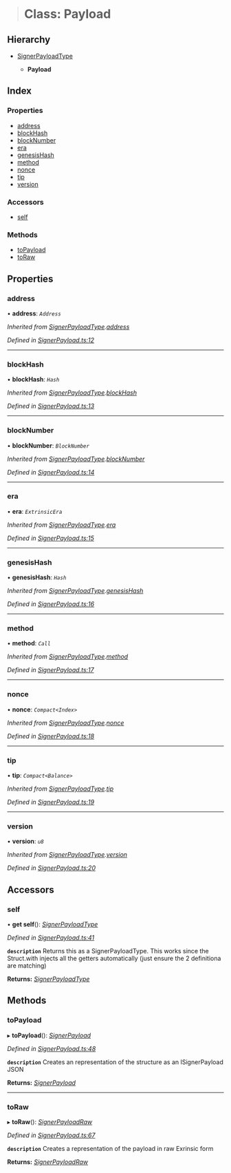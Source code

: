 > # Class: Payload

## Hierarchy

* [SignerPayloadType](../interfaces/_signerpayload_.signerpayloadtype.md)

  * **Payload**

## Index

### Properties

* [address](_signerpayload_.payload.md#address)
* [blockHash](_signerpayload_.payload.md#blockhash)
* [blockNumber](_signerpayload_.payload.md#blocknumber)
* [era](_signerpayload_.payload.md#era)
* [genesisHash](_signerpayload_.payload.md#genesishash)
* [method](_signerpayload_.payload.md#method)
* [nonce](_signerpayload_.payload.md#nonce)
* [tip](_signerpayload_.payload.md#tip)
* [version](_signerpayload_.payload.md#version)

### Accessors

* [self](_signerpayload_.payload.md#self)

### Methods

* [toPayload](_signerpayload_.payload.md#topayload)
* [toRaw](_signerpayload_.payload.md#toraw)

## Properties

###  address

• **address**: *`Address`*

*Inherited from [SignerPayloadType](../interfaces/_signerpayload_.signerpayloadtype.md).[address](../interfaces/_signerpayload_.signerpayloadtype.md#address)*

*Defined in [SignerPayload.ts:12](https://github.com/polkadot-js/api/blob/fbac330/packages/api/src/SignerPayload.ts#L12)*

___

###  blockHash

• **blockHash**: *`Hash`*

*Inherited from [SignerPayloadType](../interfaces/_signerpayload_.signerpayloadtype.md).[blockHash](../interfaces/_signerpayload_.signerpayloadtype.md#blockhash)*

*Defined in [SignerPayload.ts:13](https://github.com/polkadot-js/api/blob/fbac330/packages/api/src/SignerPayload.ts#L13)*

___

###  blockNumber

• **blockNumber**: *`BlockNumber`*

*Inherited from [SignerPayloadType](../interfaces/_signerpayload_.signerpayloadtype.md).[blockNumber](../interfaces/_signerpayload_.signerpayloadtype.md#blocknumber)*

*Defined in [SignerPayload.ts:14](https://github.com/polkadot-js/api/blob/fbac330/packages/api/src/SignerPayload.ts#L14)*

___

###  era

• **era**: *`ExtrinsicEra`*

*Inherited from [SignerPayloadType](../interfaces/_signerpayload_.signerpayloadtype.md).[era](../interfaces/_signerpayload_.signerpayloadtype.md#era)*

*Defined in [SignerPayload.ts:15](https://github.com/polkadot-js/api/blob/fbac330/packages/api/src/SignerPayload.ts#L15)*

___

###  genesisHash

• **genesisHash**: *`Hash`*

*Inherited from [SignerPayloadType](../interfaces/_signerpayload_.signerpayloadtype.md).[genesisHash](../interfaces/_signerpayload_.signerpayloadtype.md#genesishash)*

*Defined in [SignerPayload.ts:16](https://github.com/polkadot-js/api/blob/fbac330/packages/api/src/SignerPayload.ts#L16)*

___

###  method

• **method**: *`Call`*

*Inherited from [SignerPayloadType](../interfaces/_signerpayload_.signerpayloadtype.md).[method](../interfaces/_signerpayload_.signerpayloadtype.md#method)*

*Defined in [SignerPayload.ts:17](https://github.com/polkadot-js/api/blob/fbac330/packages/api/src/SignerPayload.ts#L17)*

___

###  nonce

• **nonce**: *`Compact<Index>`*

*Inherited from [SignerPayloadType](../interfaces/_signerpayload_.signerpayloadtype.md).[nonce](../interfaces/_signerpayload_.signerpayloadtype.md#nonce)*

*Defined in [SignerPayload.ts:18](https://github.com/polkadot-js/api/blob/fbac330/packages/api/src/SignerPayload.ts#L18)*

___

###  tip

• **tip**: *`Compact<Balance>`*

*Inherited from [SignerPayloadType](../interfaces/_signerpayload_.signerpayloadtype.md).[tip](../interfaces/_signerpayload_.signerpayloadtype.md#tip)*

*Defined in [SignerPayload.ts:19](https://github.com/polkadot-js/api/blob/fbac330/packages/api/src/SignerPayload.ts#L19)*

___

###  version

• **version**: *`u8`*

*Inherited from [SignerPayloadType](../interfaces/_signerpayload_.signerpayloadtype.md).[version](../interfaces/_signerpayload_.signerpayloadtype.md#version)*

*Defined in [SignerPayload.ts:20](https://github.com/polkadot-js/api/blob/fbac330/packages/api/src/SignerPayload.ts#L20)*

## Accessors

###  self

• **get self**(): *[SignerPayloadType](../interfaces/_signerpayload_.signerpayloadtype.md)*

*Defined in [SignerPayload.ts:41](https://github.com/polkadot-js/api/blob/fbac330/packages/api/src/SignerPayload.ts#L41)*

**`description`** Returns this as a SignerPayloadType. This works since the Struct.with injects all the getters automatically (just ensure the 2 definitiona are matching)

**Returns:** *[SignerPayloadType](../interfaces/_signerpayload_.signerpayloadtype.md)*

## Methods

###  toPayload

▸ **toPayload**(): *[SignerPayload](../interfaces/_types_.signerpayload.md)*

*Defined in [SignerPayload.ts:48](https://github.com/polkadot-js/api/blob/fbac330/packages/api/src/SignerPayload.ts#L48)*

**`description`** Creates an representation of the structure as an ISignerPayload JSON

**Returns:** *[SignerPayload](../interfaces/_types_.signerpayload.md)*

___

###  toRaw

▸ **toRaw**(): *[SignerPayloadRaw](../interfaces/_types_.signerpayloadraw.md)*

*Defined in [SignerPayload.ts:67](https://github.com/polkadot-js/api/blob/fbac330/packages/api/src/SignerPayload.ts#L67)*

**`description`** Creates a representation of the payload in raw Exrinsic form

**Returns:** *[SignerPayloadRaw](../interfaces/_types_.signerpayloadraw.md)*